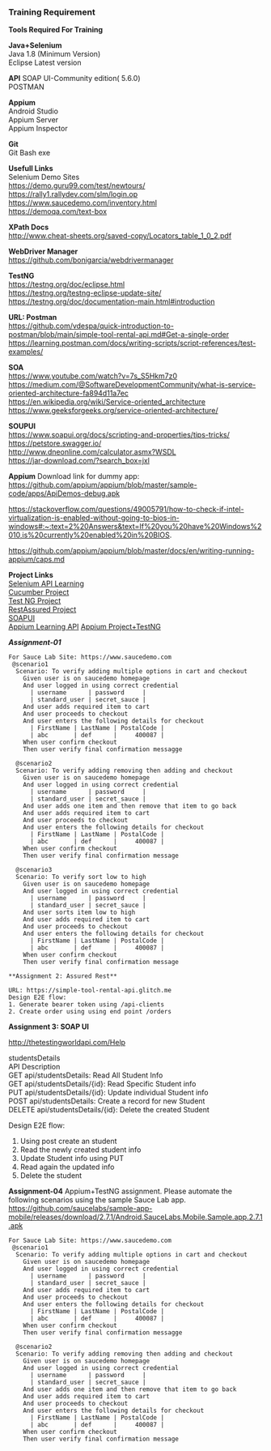 
### Training Requirement

**Tools Required For Training**   

**Java+Selenium**    
Java 1.8 (Minimum Version)      
Eclipse Latest version    

**API** 
SOAP UI-Community edition( 5.6.0)  
POSTMAN

**Appium**    
Android Studio   
Appium Server  
Appium Inspector  

**Git**   
Git Bash exe  

**Usefull Links**    
Selenium Demo Sites   
https://demo.guru99.com/test/newtours/    
https://rally1.rallydev.com/slm/login.op    
https://www.saucedemo.com/inventory.html    
https://demoqa.com/text-box   

**XPath Docs**      
http://www.cheat-sheets.org/saved-copy/Locators_table_1_0_2.pdf   

**WebDriver Manager**   
https://github.com/bonigarcia/webdrivermanager    

**TestNG**      
https://testng.org/doc/eclipse.html   
https://testng.org/testng-eclipse-update-site/    
https://testng.org/doc/documentation-main.html#introduction   

**URL: Postman**      
https://github.com/vdespa/quick-introduction-to-postman/blob/main/simple-tool-rental-api.md#Get-a-single-order    
https://learning.postman.com/docs/writing-scripts/script-references/test-examples/    

**SOA**  
https://www.youtube.com/watch?v=7s_S5Hkm7z0
https://medium.com/@SoftwareDevelopmentCommunity/what-is-service-oriented-architecture-fa894d11a7ec  
https://en.wikipedia.org/wiki/Service-oriented_architecture  
https://www.geeksforgeeks.org/service-oriented-architecture/  

**SOUPUI**      
https://www.soapui.org/docs/scripting-and-properties/tips-tricks/   
https://petstore.swagger.io/    
http://www.dneonline.com/calculator.asmx?WSDL   
https://jar-download.com/?search_box=jxl    

**Appium**
Download link for dummy app:    
https://github.com/appium/appium/blob/master/sample-code/apps/ApiDemos-debug.apk  

https://stackoverflow.com/questions/49005791/how-to-check-if-intel-virtualization-is-enabled-without-going-to-bios-in-windows#:~:text=2%20Answers&text=If%20you%20have%20Windows%2010,is%20currently%20enabled%20in%20BIOS.

https://github.com/appium/appium/blob/master/docs/en/writing-running-appium/caps.md

**Project Links**   
[Selenium API Learning](https://github.com/gsumit1/SeleniumDemo)  
[Cucumber Project](https://github.com/gsumit1/CucumberBDD)     
[Test NG Project](https://github.com/gsumit1/TestNGProject)  
[RestAssured Project](https://github.com/gsumit1/RestAssuredTrainingCode)  
[SOAPUI](https://github.com/gsumit1/SOAPUI_Projects)  
[Appium Learning API](https://github.com/gsumit1/AppiumLearning) 
[Appium Project+TestNG](https://github.com/gsumit1/AppiumProject)  


***Assignment-01***
~~~
For Sauce Lab Site: https://www.saucedemo.com   
 @scenario1   
  Scenario: To verify adding multiple options in cart and checkout    
    Given user is on saucedemo homepage   
    And user logged in using correct credential   
      | username      | password     |    
      | standard_user | secret_sauce |    
    And user adds required item to cart   
    And user proceeds to checkout   
    And user enters the following details for checkout    
      | FirstName | LastName | PostalCode |   
      | abc       | def      |     400087 |   
    When user confirm checkout    
    Then user verify final confirmation messagge    
      
  @scenario2    
  Scenario: To verify adding removing then adding and checkout      
    Given user is on saucedemo homepage   
    And user logged in using correct credential     
      | username      | password     |    
      | standard_user | secret_sauce |    
    And user adds one item and then remove that item to go back   
    And user adds required item to cart   
    And user proceeds to checkout   
    And user enters the following details for checkout    
      | FirstName | LastName | PostalCode |   
      | abc       | def      |     400087 |   
    When user confirm checkout    
    Then user verify final confirmation message   
      
  @scenario3    
  Scenario: To verify sort low to high    
    Given user is on saucedemo homepage   
    And user logged in using correct credential     
      | username      | password     |    
      | standard_user | secret_sauce |    
    And user sorts item low to high   
    And user adds required item to cart   
    And user proceeds to checkout   
    And user enters the following details for checkout    
      | FirstName | LastName | PostalCode |   
      | abc       | def      |     400087 |   
    When user confirm checkout    
    Then user verify final confirmation message   

**Assignment 2: Assured Rest**    

URL: https://simple-tool-rental-api.glitch.me   
Design E2E flow:      
1. Generate bearer token using /api-clients   
2. Create order using using end point /orders   
~~~        
**Assignment 3: SOAP UI**     

http://thetestingworldapi.com/Help      

  studentsDetails     
  API	Description     
  GET api/studentsDetails:	Read All Student Info     
  GET api/studentsDetails/{id}:	Read Specific Student info      
  PUT api/studentsDetails/{id}:	Update individual Student info      
  POST api/studentsDetails:	Create a record for new Student     
  DELETE api/studentsDetails/{id}:	Delete the created Student      

Design E2E flow:      

1. Using post create an student 
2. Read the newly created student info  
3. Update Student info using PUT  
4. Read again the updated info  
5. Delete the student  

**Assignment-04**
Appium+TestNG assignment.
Please automate the following scenarios using the sample Sauce Lab app.
https://github.com/saucelabs/sample-app-mobile/releases/download/2.7.1/Android.SauceLabs.Mobile.Sample.app.2.7.1.apk
~~~
For Sauce Lab Site: https://www.saucedemo.com   
 @scenario1   
  Scenario: To verify adding multiple options in cart and checkout    
    Given user is on saucedemo homepage   
    And user logged in using correct credential   
      | username      | password     |    
      | standard_user | secret_sauce |    
    And user adds required item to cart   
    And user proceeds to checkout   
    And user enters the following details for checkout    
      | FirstName | LastName | PostalCode |   
      | abc       | def      |     400087 |   
    When user confirm checkout    
    Then user verify final confirmation messagge    
      
  @scenario2    
  Scenario: To verify adding removing then adding and checkout      
    Given user is on saucedemo homepage   
    And user logged in using correct credential     
      | username      | password     |    
      | standard_user | secret_sauce |    
    And user adds one item and then remove that item to go back   
    And user adds required item to cart   
    And user proceeds to checkout   
    And user enters the following details for checkout    
      | FirstName | LastName | PostalCode |   
      | abc       | def      |     400087 |   
    When user confirm checkout    
    Then user verify final confirmation message  
